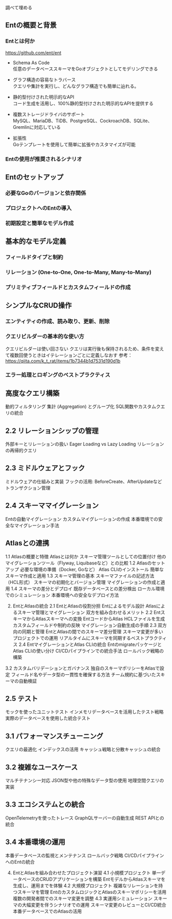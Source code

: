 調べて埋める

## Entの概要と背景

### Entとは何か

https://github.com/ent/ent

- Schema As Code  
任意のデータベーススキーマをGoオブジェクトとしてモデリングできる

- グラフ構造の容易なトラバース  
クエリや集計を実行し、どんなグラフ構造でも簡単に辿れる。

- 静的型付けされた明示的なAPI  
コード生成を活用し、100%静的型付けされた明示的なAPIを提供する

- 複数ストレージドライバのサポート  
MySQL、MariaDB、TiDB、PostgreSQL、CockroachDB、SQLite、Gremlinに対応している

- 拡張性  
Goテンプレートを使用して簡単に拡張やカスタマイズが可能

### Entの使用が推奨されるシナリオ

## Entのセットアップ


### 必要なGoのバージョンと依存関係


### プロジェクトへのEntの導入


### 初期設定と簡単なモデル作成

## 基本的なモデル定義


### フィールドタイプと制約


### リレーション (One-to-One, One-to-Many, Many-to-Many)


### プリミティブフィールドとカスタムフィールドの作成

## シンプルなCRUD操作


### エンティティの作成、読み取り、更新、削除


### クエリビルダーの基本的な使い方

クエリビルダーは使い回さない
クエリは実行後も保持されるため、条件を変えて複数回使うときはイテレーションごとに定義しなおす
参考：　https://qiita.com/k_t_rat/items/1b7344b1d7531d190d1b



### エラー処理とロギングのベストプラクティス


## 高度なクエリ構築
動的フィルタリング
集計 (Aggregation) とグループ化
SQL関数やカスタムクエリの統合

## 2.2 リレーションシップの管理
外部キーとリレーションの扱い
Eager Loading vs Lazy Loading
リレーションの再帰的クエリ

## 2.3 ミドルウェアとフック
ミドルウェアの仕組みと実装
フックの活用: BeforeCreate、AfterUpdateなど
トランザクション管理

## 2.4 スキーママイグレーション
Entの自動マイグレーション
カスタムマイグレーションの作成
本番環境での安全なマイグレーション手法


## Atlasとの連携

1.1 Atlasの概要と特徴
Atlasとは何か
スキーマ管理ツールとしての位置付け
他のマイグレーションツール（Flyway, Liquibaseなど）との比較
1.2 Atlasのセットアップ
必要な環境の準備（Docker, Goなど）
Atlas CLIのインストール
簡単なスキーマ作成と適用
1.3 スキーマ管理の基本
スキーマファイルの記述方法（HCL形式）
スキーマの初期化とバージョン管理
マイグレーションの作成と適用
1.4 スキーマの差分とデプロイ
既存データベースとの差分検出
ローカル環境でのシミュレーション
本番環境への安全なデプロイ方法

2. EntとAtlasの統合
2.1 EntとAtlasの役割分担
Entによるモデル設計
Atlasによるスキーマ管理とマイグレーション
双方を組み合わせるメリット
2.2 EntスキーマからAtlasスキーマへの変換
EntコードからAtlas HCLファイルを生成
カスタムフィールドや制約の反映
マイグレーション自動生成の手順
2.3 双方向の同期と管理
EntとAtlasの間でのスキーマ差分管理
スキーマ変更が多いプロジェクトでの運用
リアルタイムにスキーマを同期するベストプラクティス
2.4 EntマイグレーションとAtlas CLIの統合
EntのmigrateパッケージとAtlas CLIの使い分け
CI/CDパイプラインでの統合手法
ロールバック戦略の構築

3.2 カスタムバリデーションとガバナンス
独自のスキーマポリシーをAtlasで設定
フィールド名やデータ型の一貫性を確保する方法
チーム規約に基づいたスキーマの自動検証

## 2.5 テスト
モックを使ったユニットテスト
インメモリデータベースを活用したテスト戦略
実際のデータベースを使用した統合テスト

## 3.1 パフォーマンスチューニング
クエリの最適化
インデックスの活用
キャッシュ戦略と分散キャッシュの統合

## 3.2 複雑なユースケース
マルチテナンシー対応
JSON型や他の特殊なデータ型の使用
地理空間クエリの実装

## 3.3 エコシステムとの統合
OpenTelemetryを使ったトレース
GraphQLサーバーの自動生成
REST APIとの統合

## 3.4 本番環境の運用
本番データベースの監視とメンテナンス
ロールバック戦略
CI/CDパイプラインへのEntの統合

4. EntとAtlasを組み合わせたプロジェクト演習
4.1 小規模プロジェクト
単一データベースのCRUDアプリケーションを構築
EntモデルからAtlasスキーマを生成し、運用までを体験
4.2 大規模プロジェクト
複雑なリレーションを持つスキーマを管理
EntのカスタムロジックとAtlasのスキーマポリシーを活用
複数の開発者間でのスキーマ変更を調整
4.3 実運用シミュレーション
スキーマの大幅変更を伴うシナリオでの運用
スキーマ変更のレビューとCI/CD統合
本番データベースでのAtlasの活用